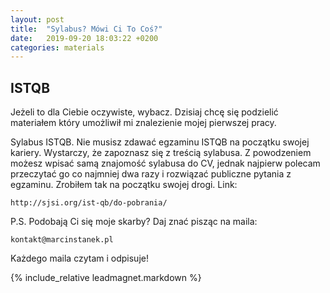 ```yaml
---
layout: post
title:  "Sylabus? Mówi Ci To Coś?"
date:   2019-09-20 18:03:22 +0200
categories: materials
---
```


## ISTQB

Jeżeli to dla Ciebie oczywiste, wybacz. Dzisiaj chcę się podzielić materiałem który umożliwił mi znalezienie mojej pierwszej pracy.

Sylabus ISTQB. Nie musisz zdawać egzaminu ISTQB na początku swojej kariery. Wystarczy, że zapoznasz się z treścią sylabusa. Z powodzeniem możesz wpisać samą znajomość sylabusa do CV, jednak najpierw polecam przeczytać go co najmniej dwa razy i rozwiązać publiczne pytania z egzaminu. Zrobiłem tak na początku swojej drogi.
Link:

    http://sjsi.org/ist-qb/do-pobrania/

P.S. Podobają Ci się moje skarby? Daj znać pisząc na maila:

    kontakt@marcinstanek.pl

Każdego maila czytam i odpisuje!

{% include_relative leadmagnet.markdown %}